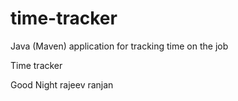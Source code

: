 # time-tracker
Java (Maven) application for tracking time on the job

Time tracker

Good Night rajeev ranjan
